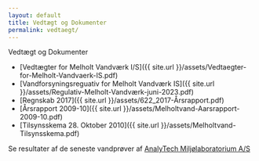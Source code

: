 ```yaml
---
layout: default
title: Vedtægt og Dokumenter
permalink: vedtaegt/
---
```


Vedtægt og Dokumenter

 * [Vedtægter for Melholt Vandværk I/S]({{ site.url }}/assets/Vedtaegter-for-Melholt-Vandvaerk-IS.pdf)
 * [Vandforsyningsreguativ for Melholt Vandværk IS]({{ site.url }}/assets/Regulativ-Melholt-Vandværk-juni-2023.pdf)
 * [Regnskab 2017]({{ site.url }}/assets/622_2017-Årsrapport.pdf)
 * [Årsrapport 2009-10]({{ site.url }}/assets/Melholtvand-Aarsrapport-2009-10.pdf)
 * [Tilsynsskema 28. Oktober 2010]({{ site.url }}/assets/Melholtvand-Tilsynsskema.pdf)

Se resultater af de seneste vandprøver af [AnalyTech Miljølaboratorium A/S](http://www.analytech.dk/Link.aspx?CustomerID=8379)

